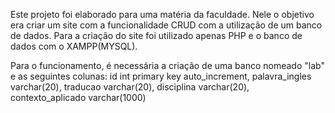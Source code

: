 Este projeto foi elaborado para uma matéria da faculdade. Nele o objetivo era criar um site com a funcionalidade CRUD com a utilização de um banco de dados.
Para a criação do site foi utilizado apenas PHP e o banco de dados com o XAMPP(MYSQL).

Para o funcionamento, é necessária a criação de uma banco nomeado "lab" e as seguintes colunas:
id int primary key auto_increment,
palavra_ingles varchar(20), 
traducao varchar(20),
disciplina varchar(20),
contexto_aplicado varchar(1000)

